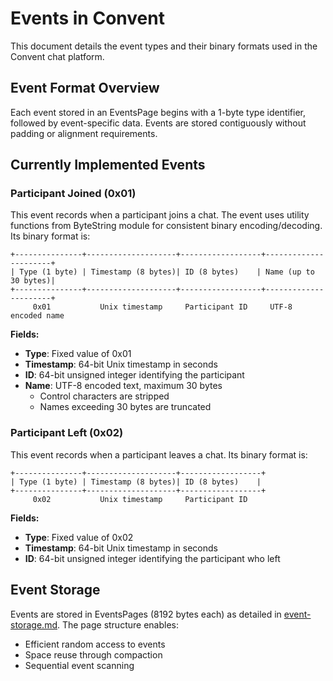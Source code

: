 
# Events in Convent

This document details the event types and their binary formats used in the Convent chat platform.

## Event Format Overview

Each event stored in an EventsPage begins with a 1-byte type identifier, followed by event-specific data. Events are stored contiguously without padding or alignment requirements.

## Currently Implemented Events

### Participant Joined (0x01)

This event records when a participant joins a chat. The event uses utility functions from ByteString module for consistent binary encoding/decoding. Its binary format is:

```
+---------------+--------------------+------------------+----------------------+
| Type (1 byte) | Timestamp (8 bytes)| ID (8 bytes)    | Name (up to 30 bytes)|
+---------------+--------------------+------------------+----------------------+
     0x01           Unix timestamp     Participant ID     UTF-8 encoded name
```

**Fields:**
- **Type**: Fixed value of 0x01
- **Timestamp**: 64-bit Unix timestamp in seconds
- **ID**: 64-bit unsigned integer identifying the participant
- **Name**: UTF-8 encoded text, maximum 30 bytes
  - Control characters are stripped
  - Names exceeding 30 bytes are truncated

### Participant Left (0x02)

This event records when a participant leaves a chat. Its binary format is:

```
+---------------+--------------------+------------------+
| Type (1 byte) | Timestamp (8 bytes)| ID (8 bytes)    |
+---------------+--------------------+------------------+
     0x02           Unix timestamp     Participant ID
```

**Fields:**
- **Type**: Fixed value of 0x02
- **Timestamp**: 64-bit Unix timestamp in seconds
- **ID**: 64-bit unsigned integer identifying the participant who left

## Event Storage

Events are stored in EventsPages (8192 bytes each) as detailed in [event-storage.md](event-storage.md). The page structure enables:
- Efficient random access to events
- Space reuse through compaction
- Sequential event scanning

